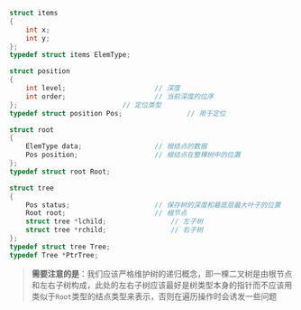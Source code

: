 ```c
struct items
{
    int x;
    int y;
};
typedef struct items ElemType;

struct position
{
    int level;						// 深度
    int order;						// 当前深度的位序
};							// 定位类型
typedef struct position Pos;				// 用于定位

struct root
{
    ElemType data;					// 根结点的数据
    Pos position;					// 根结点在整棵树中的位置
};
typedef struct root Root;

struct tree
{
    Pos status;						// 保存树的深度和最底层最大叶子的位置
    Root root;						// 根节点
    struct tree *lchild;				// 左子树
    struct tree *rchild;				// 右子树
};
typedef struct tree Tree;
typedef Tree *PtrTree;
```

> **需要注意的是**：我们应该严格维护树的递归概念，即一棵二叉树是由根节点和左右子树构成，此处的左右子树应该最好是树类型本身的指针而不应该用类似于`Root`类型的结点类型来表示，否则在遍历操作时会诱发一些问题
